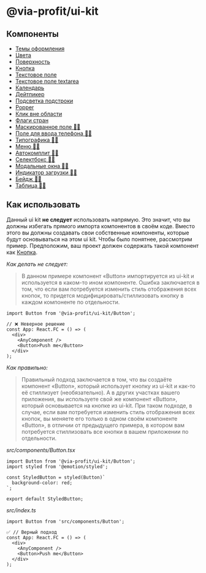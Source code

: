 # @via-profit/ui-kit

## Компоненты


- [Темы оформления](./theming/README.md)
- [Цвета](./color/README.md)
- [Поверхность](./surface/README.md)
- [Кнопка](./button/README.md)
- [Текстовое поле](./text-field/README.md)
- [Текстовое поле textarea](./text-area/README.md)
- [Календарь](./calendar/README.md)
- [Дейтпикер](./date-picker/README.md)
- [Подсветка подстроки](./highlighted/README.md)
- [Popper](./popper/README.md)
- [Клик вне области](./click-outside/README.md)
- [Флаги стран](./country-flags/README.md)
- [Маскированное поле 🤏🏼](./masked-field/README.md)
- [Поле для ввода телефона 🤏🏼](./phone-field/README.md)
- [Типографика 🤏🏼](./typography/README.md)
- [Меню 🤏🏼](./menu/README.md)
- [Автокомплит 🤏🏼](./autocomplete/README.md)
- [Селектбокс 🤏🏼](./selectbox/README.md)
- [Модальные окна 🤏🏼](./modal/README.md)
- [Индикатор загрузки 🤏🏼](./loading-indicator/README.md)
- [Бейдж 🤏🏼](./badge/README.md)
- [Таблица 🤏🏼](./table/README.md)

## Как использовать

Данный ui kit **не следует** использовать напрямую. Это значит, что вы должны избегать прямого импорта компонентов в своём коде. Вместо этого вы должны создавать свои собственные компоненты, которые будут основываться на этом ui kit. Чтобы было понятнее, рассмотрим пример. Предположим, ваш проект должен содержать такой компонент как [Кнопка](./button/README.md).

_Как делать не следует:_

> В данном примере компонент «Button» импортируется из ui-kit и используется в каком-то ином компоненте. Ошибка заключается в том, что если вам потребуется изменить стиль отображения всех кнопок, то придется модифицировать/стиллизовать кнопку в каждом компоненте по отдельности.

```tsx
import Button from '@via-profit/ui-kit/Button';

// ❌ Неверное решение
const App: React.FC = () => (
  <div>
    <AnyComponent />
    <Button>Push me</Button>
  </div>
);
```

_Как правильно:_

> Правильный подход заключается в том, что вы создаёте компонент «Button», который использует кнопку из ui-kit и как-то её стиллизует (необязательно). А в других участках вашего приложения, вы используете свой же компонент «Button», который основывается на кнопке из ui-kit. При таком подходе, в случае, если вам потребуется изменить стиль отображения всех кнопок, вы меняете его только в одном своём компоненте «Button», в отличии от предыдущего примера, в котором вам потребуется стиллизовать все кнопки в вашем приложении по отдельности.

_src/components/Button.tsx_

```tsx
import Button from '@via-profit/ui-kit/Button';
import styled from '@emotion/styled';

const StyledButton = styled(Button)`
  background-color: red;
`;

export default StyledButton;
```

_src/index.ts_

```tsx
import Button from 'src/components/Button';

✅ // Верный подход
const App: React.FC = () => (
  <div>
    <AnyComponent />
    <Button>Push me</Button>
  </div>
);
```
